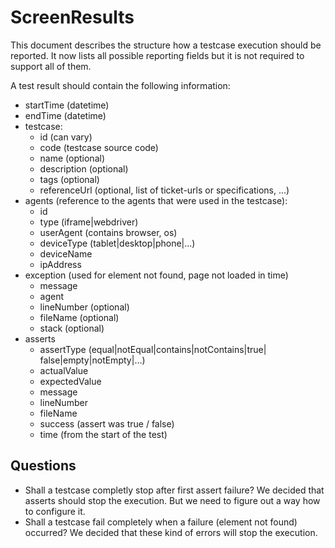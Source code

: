 <!-- <copyright>
Copyright (c) 2012, Motorola Mobility, Inc
All Rights Reserved.
BSD License.

Redistribution and use in source and binary forms, with or without
modification, are permitted provided that the following conditions are met:

  - Redistributions of source code must retain the above copyright notice,
    this list of conditions and the following disclaimer.
  - Redistributions in binary form must reproduce the above copyright
    notice, this list of conditions and the following disclaimer in the
    documentation and/or other materials provided with the distribution.
  - Neither the name of Motorola Mobility nor the names of its contributors
    may be used to endorse or promote products derived from this software
    without specific prior written permission.

THIS SOFTWARE IS PROVIDED BY THE COPYRIGHT HOLDERS AND CONTRIBUTORS "AS IS"
AND ANY EXPRESS OR IMPLIED WARRANTIES, INCLUDING, BUT NOT LIMITED TO, THE
IMPLIED WARRANTIES OF MERCHANTABILITY AND FITNESS FOR A PARTICULAR PURPOSE
ARE DISCLAIMED. IN NO EVENT SHALL THE COPYRIGHT OWNER OR CONTRIBUTORS BE
LIABLE FOR ANY DIRECT, INDIRECT, INCIDENTAL, SPECIAL, EXEMPLARY, OR
CONSEQUENTIAL DAMAGES (INCLUDING, BUT NOT LIMITED TO, PROCUREMENT OF
SUBSTITUTE GOODS OR SERVICES; LOSS OF USE, DATA, OR PROFITS; OR BUSINESS
INTERRUPTION) HOWEVER CAUSED AND ON ANY THEORY OF LIABILITY, WHETHER IN
CONTRACT, STRICT LIABILITY, OR TORT (INCLUDING NEGLIGENCE OR OTHERWISE)
ARISING IN ANY WAY OUT OF THE USE OF THIS SOFTWARE, EVEN IF ADVISED OF THE
POSSIBILITY OF SUCH DAMAGE.
</copyright> -->

# ScreenResults

This document describes the structure how a testcase 
execution should be reported. It now lists all possible 
reporting fields but it is not required to support all 
of them.

A test result should contain the following information:

* startTime (datetime)
* endTime (datetime)
* testcase:
    * id (can vary)
    * code (testcase source code)
    * name (optional)
    * description (optional)
    * tags (optional)
    * referenceUrl (optional, list of ticket-urls 
      or specifications, ...)
* agents (reference to the agents that were used in the testcase):
    * id
    * type (iframe|webdriver)
    * userAgent (contains browser, os)
    * deviceType (tablet|desktop|phone|...)
    * deviceName
    * ipAddress
* exception (used for element not found, page not loaded in time)
    * message
    * agent
    * lineNumber (optional)
    * fileName (optional)
    * stack (optional)
* asserts
    * assertType (equal|notEqual|contains|notContains|true|
      false|empty|notEmpty|...)
    * actualValue
    * expectedValue
    * message
    * lineNumber
    * fileName
    * success (assert was true / false)
    * time (from the start of the test)


## Questions

* Shall a testcase completly stop after first assert failure?
  We decided that asserts should stop the execution. But we 
  need to figure out a way how to configure it.
* Shall a testcase fail completely when a failure (element not 
  found) occurred?
  We decided that these kind of errors will stop the execution.
